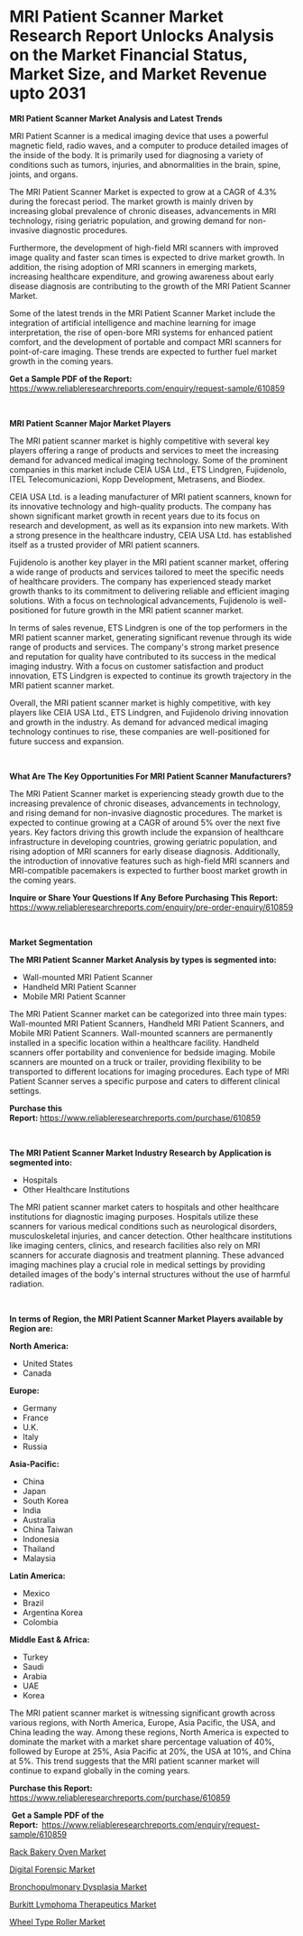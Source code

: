<p><h1>MRI Patient Scanner Market Research Report Unlocks Analysis on the Market Financial Status, Market Size, and Market Revenue upto 2031</h1></p><p><strong>MRI Patient Scanner Market Analysis and Latest Trends</strong></p>
<p><p>MRI Patient Scanner is a medical imaging device that uses a powerful magnetic field, radio waves, and a computer to produce detailed images of the inside of the body. It is primarily used for diagnosing a variety of conditions such as tumors, injuries, and abnormalities in the brain, spine, joints, and organs.</p><p>The MRI Patient Scanner Market is expected to grow at a CAGR of 4.3% during the forecast period. The market growth is mainly driven by increasing global prevalence of chronic diseases, advancements in MRI technology, rising geriatric population, and growing demand for non-invasive diagnostic procedures. </p><p>Furthermore, the development of high-field MRI scanners with improved image quality and faster scan times is expected to drive market growth. In addition, the rising adoption of MRI scanners in emerging markets, increasing healthcare expenditure, and growing awareness about early disease diagnosis are contributing to the growth of the MRI Patient Scanner Market.</p><p>Some of the latest trends in the MRI Patient Scanner Market include the integration of artificial intelligence and machine learning for image interpretation, the rise of open-bore MRI systems for enhanced patient comfort, and the development of portable and compact MRI scanners for point-of-care imaging. These trends are expected to further fuel market growth in the coming years.</p></p>
<p><strong>Get a Sample PDF of the Report:&nbsp;</strong> <a href="https://www.reliableresearchreports.com/enquiry/request-sample/610859">https://www.reliableresearchreports.com/enquiry/request-sample/610859</a></p>
<p>&nbsp;</p>
<p><strong>MRI Patient Scanner Major Market Players</strong></p>
<p><p>The MRI patient scanner market is highly competitive with several key players offering a range of products and services to meet the increasing demand for advanced medical imaging technology. Some of the prominent companies in this market include CEIA USA Ltd., ETS Lindgren, Fujidenolo, ITEL Telecomunicazioni, Kopp Development, Metrasens, and Biodex.</p><p>CEIA USA Ltd. is a leading manufacturer of MRI patient scanners, known for its innovative technology and high-quality products. The company has shown significant market growth in recent years due to its focus on research and development, as well as its expansion into new markets. With a strong presence in the healthcare industry, CEIA USA Ltd. has established itself as a trusted provider of MRI patient scanners.</p><p>Fujidenolo is another key player in the MRI patient scanner market, offering a wide range of products and services tailored to meet the specific needs of healthcare providers. The company has experienced steady market growth thanks to its commitment to delivering reliable and efficient imaging solutions. With a focus on technological advancements, Fujidenolo is well-positioned for future growth in the MRI patient scanner market.</p><p>In terms of sales revenue, ETS Lindgren is one of the top performers in the MRI patient scanner market, generating significant revenue through its wide range of products and services. The company's strong market presence and reputation for quality have contributed to its success in the medical imaging industry. With a focus on customer satisfaction and product innovation, ETS Lindgren is expected to continue its growth trajectory in the MRI patient scanner market.</p><p>Overall, the MRI patient scanner market is highly competitive, with key players like CEIA USA Ltd., ETS Lindgren, and Fujidenolo driving innovation and growth in the industry. As demand for advanced medical imaging technology continues to rise, these companies are well-positioned for future success and expansion.</p></p>
<p>&nbsp;</p>
<p><strong>What Are The Key Opportunities For MRI Patient Scanner Manufacturers?</strong></p>
<p><p>The MRI Patient Scanner market is experiencing steady growth due to the increasing prevalence of chronic diseases, advancements in technology, and rising demand for non-invasive diagnostic procedures. The market is expected to continue growing at a CAGR of around 5% over the next five years. Key factors driving this growth include the expansion of healthcare infrastructure in developing countries, growing geriatric population, and rising adoption of MRI scanners for early disease diagnosis. Additionally, the introduction of innovative features such as high-field MRI scanners and MRI-compatible pacemakers is expected to further boost market growth in the coming years.</p></p>
<p><strong>Inquire or Share Your Questions If Any Before Purchasing This Report:</strong> <a href="https://www.reliableresearchreports.com/enquiry/pre-order-enquiry/610859">https://www.reliableresearchreports.com/enquiry/pre-order-enquiry/610859</a></p>
<p>&nbsp;</p>
<p><strong>Market Segmentation</strong></p>
<p><strong>The MRI Patient Scanner Market Analysis by types is segmented into:</strong></p>
<p><ul><li>Wall-mounted MRI Patient Scanner</li><li>Handheld MRI Patient Scanner</li><li>Mobile MRI Patient Scanner</li></ul></p>
<p><p>The MRI Patient Scanner market can be categorized into three main types: Wall-mounted MRI Patient Scanners, Handheld MRI Patient Scanners, and Mobile MRI Patient Scanners. Wall-mounted scanners are permanently installed in a specific location within a healthcare facility. Handheld scanners offer portability and convenience for bedside imaging. Mobile scanners are mounted on a truck or trailer, providing flexibility to be transported to different locations for imaging procedures. Each type of MRI Patient Scanner serves a specific purpose and caters to different clinical settings.</p></p>
<p><strong>Purchase this Report:&nbsp;</strong><a href="https://www.reliableresearchreports.com/purchase/610859">https://www.reliableresearchreports.com/purchase/610859</a></p>
<p>&nbsp;</p>
<p><strong>The MRI Patient Scanner Market Industry Research by Application is segmented into:</strong></p>
<p><ul><li>Hospitals</li><li>Other Healthcare Institutions</li></ul></p>
<p><p>The MRI patient scanner market caters to hospitals and other healthcare institutions for diagnostic imaging purposes. Hospitals utilize these scanners for various medical conditions such as neurological disorders, musculoskeletal injuries, and cancer detection. Other healthcare institutions like imaging centers, clinics, and research facilities also rely on MRI scanners for accurate diagnosis and treatment planning. These advanced imaging machines play a crucial role in medical settings by providing detailed images of the body's internal structures without the use of harmful radiation.</p></p>
<p>&nbsp;</p>
<p><strong>In terms of Region, the MRI Patient Scanner Market Players available by Region are:</strong></p>
<p>
    <p> <strong> North America: </strong>
        <ul>
            <li>United States</li>
            <li>Canada</li>
        </ul>
        </p> 
    <p> <strong> Europe: </strong>
        <ul>
            <li>Germany</li>
            <li>France</li>
            <li>U.K.</li>
            <li>Italy</li>
            <li>Russia</li>
        </ul>
        </p> 
    <p> <strong> Asia-Pacific: </strong>
        <ul>
            <li>China</li>
            <li>Japan</li>
            <li>South Korea</li>
            <li>India</li>
            <li>Australia</li>
            <li>China Taiwan</li>
            <li>Indonesia</li>
            <li>Thailand</li>
            <li>Malaysia</li>
        </ul>
        </p> 
    <p> <strong> Latin America: </strong>
        <ul>
            <li>Mexico</li>
            <li>Brazil</li>
            <li>Argentina Korea</li>
            <li>Colombia</li>
        </ul>
        </p> 
    <p> <strong> Middle East & Africa: </strong>
        <ul>
            <li>Turkey</li>
            <li>Saudi</li>
            <li>Arabia</li>
            <li>UAE</li>
            <li>Korea</li>
        </ul>
    </p>
    </p>
<p><p>The MRI patient scanner market is witnessing significant growth across various regions, with North America, Europe, Asia Pacific, the USA, and China leading the way. Among these regions, North America is expected to dominate the market with a market share percentage valuation of 40%, followed by Europe at 25%, Asia Pacific at 20%, the USA at 10%, and China at 5%. This trend suggests that the MRI patient scanner market will continue to expand globally in the coming years.</p></p>
<p><strong>Purchase this Report: </strong><a href="https://www.reliableresearchreports.com/purchase/610859">https://www.reliableresearchreports.com/purchase/610859</a></p>
<p>&nbsp;<strong>Get a Sample PDF of the Report:&nbsp;&nbsp;</strong><a href="https://www.reliableresearchreports.com/enquiry/request-sample/610859">https://www.reliableresearchreports.com/enquiry/request-sample/610859</a></p>
<p><strong></strong></p>
<p><p><a href="https://github.com/brentleyjimmiealvaradoz4l1rea/Market-Research-Report-List-1/blob/main/rack-bakery-oven-market.md">Rack Bakery Oven Market</a></p><p><a href="https://medium.com/@jessicajones1965/digital-forensic-market-research-report-its-history-and-forecast-2024-to-2031-b36e0681719d">Digital Forensic Market</a></p><p><a href="https://medium.com/@emilypena1936/bronchopulmonary-dysplasia-market-insights-into-market-cagr-market-trends-and-growth-strategies-9b970597a1af">Bronchopulmonary Dysplasia Market</a></p><p><a href="https://medium.com/@emilypena1936/burkitt-lymphoma-therapeutics-market-insight-market-trends-growth-forecasted-from-2024-to-2031-2c8495cf947a">Burkitt Lymphoma Therapeutics Market</a></p><p><a href="https://github.com/Angelnienowdseej3e45z3p8c/Market-Research-Report-List-1/blob/main/wheel-type-roller-market.md">Wheel Type Roller Market</a></p></p>
